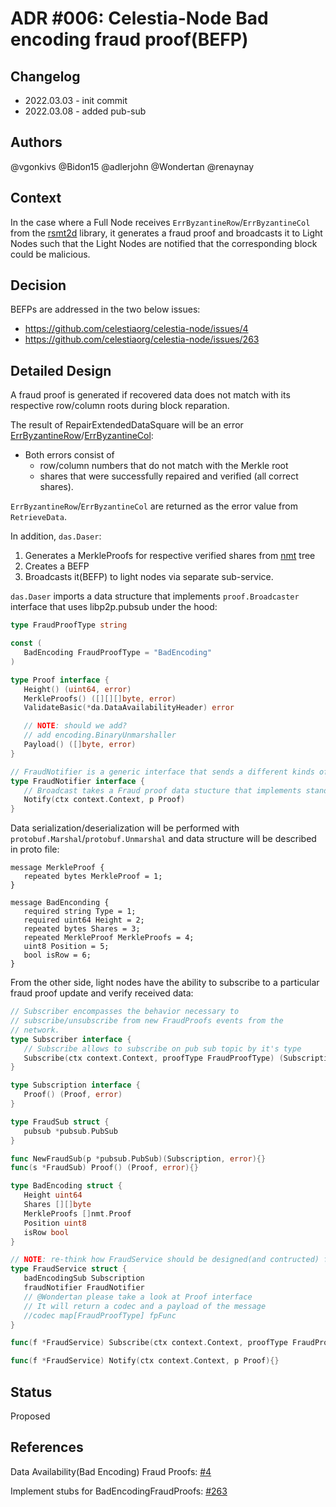 # ADR #006: Celestia-Node Bad encoding fraud proof(BEFP)

## Changelog

- 2022.03.03 - init commit
- 2022.03.08 - added pub-sub

## Authors

@vgonkivs @Bidon15 @adlerjohn @Wondertan @renaynay
 
## Context

In the case where a Full Node receives `ErrByzantineRow`/`ErrByzantineCol` from the [rsmt2d](https://github.com/celestiaorg/rsmt2d) library, it generates a fraud proof and broadcasts it to Light Nodes such that the Light Nodes are notified that the corresponding block could be malicious.

## Decision

BEFPs are addressed in the two below issues:

- https://github.com/celestiaorg/celestia-node/issues/4
- https://github.com/celestiaorg/celestia-node/issues/263

## Detailed Design
A fraud proof is generated if recovered data does not match with its respective row/column roots during block reparation. 

The result of RepairExtendedDataSquare will be an error [ErrByzantineRow](https://github.com/celestiaorg/rsmt2d/blob/f34ec414859fc834835ea97ed54300404eec1ac5/extendeddatacrossword.go#L18-L22)/[ErrByzantineCol](https://github.com/celestiaorg/rsmt2d/blob/f34ec414859fc834835ea97ed54300404eec1ac5/extendeddatacrossword.go#L28-L32):

- Both errors consist of 
  - row/column numbers that do not match with the Merkle root
  - shares that were successfully repaired and verified (all correct shares).

`ErrByzantineRow`/`ErrByzantineCol` are returned as the error value from `RetrieveData`. 

In addition, `das.Daser`:

1. Generates a MerkleProofs for respective verified shares from [nmt](https://github.com/celestiaorg/nmt/blob/master/nmt.go) tree
2. Creates a BEFP
3. Broadcasts it(BEFP) to light nodes via separate sub-service.

`das.Daser` imports a data structure that implements `proof.Broadcaster` interface that uses libp2p.pubsub under the hood:


```go
type FraudProofType string

const (
   BadEncoding FraudProofType = "BadEncoding"
)

type Proof interface {
   Height() (uint64, error)
   MerkleProofs() ([][][]byte, error)
   ValidateBasic(*da.DataAvailabilityHeader) error

   // NOTE: should we add?
   // add encoding.BinaryUnmarshaller
   Payload() ([]byte, error)
}
```

```go
// FraudNotifier is a generic interface that sends a different kinds of fraud proofs to all subscribed on particular topic nodes
type FraudNotifier interface {
   // Broadcast takes a Fraud proof data stucture that implements standart BinaryMarshal interface and sends data to light nodes using libp2p pub-sub under the hood.
   Notify(ctx context.Context, p Proof)  
}
```

Data serialization/deserialization will be performed with `protobuf.Marshal`/`protobuf.Unmarshal` and data structure will be described in proto file:

```proto3
message MerkleProof {
   repeated bytes MerkleProof = 1;
}

message BadEnconding {
   required string Type = 1;
   required uint64 Height = 2;
   repeated bytes Shares = 3;
   repeated MerkleProof MerkleProofs = 4;
   uint8 Position = 5;
   bool isRow = 6;
}
```

From the other side, light nodes have the ability to subscribe to a particular fraud proof update and verify received data:

```go
// Subscriber encompasses the behavior necessary to
// subscribe/unsubscribe from new FraudProofs events from the
// network.
type Subscriber interface {
   // Subscribe allows to subscribe on pub sub topic by it's type
   Subscribe(ctx context.Context, proofType FraudProofType) (Subscription, error)
}
```

```go
type Subscription interface {
   Proof() (Proof, error)
}

type FraudSub struct {
   pubsub *pubsub.PubSub 
}

func NewFraudSub(p *pubsub.PubSub)(Subscription, error){}
func(s *FraudSub) Proof() (Proof, error){}
```

```go
type BadEncoding struct {
   Height uint64
   Shares [][]byte
   MerkleProofs []nmt.Proof
   Position uint8
   isRow bool
}
```

```go
// NOTE: re-think how FraudService should be designed(and contructed) for full nodes and for light nodes
type FraudService struct {
   badEncodingSub Subscription
   fraudNotifier FraudNotifier
   // @Wondertan please take a look at Proof interface
   // It will return a codec and a payload of the message
   //codec map[FraudProofType] fpFunc
}

func(f *FraudService) Subscribe(ctx context.Context, proofType FraudProofType) (Subscription, error){}

func(f *FraudService) Notify(ctx context.Context, p Proof){}
```

## Status
Proposed

## References

Data Availability(Bad Encoding) Fraud Proofs: [#4](https://github.com/celestiaorg/celestia-node/issues/4)
   
Implement stubs for BadEncodingFraudProofs: [#263](https://github.com/celestiaorg/celestia-node/issues/263) 
